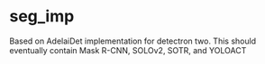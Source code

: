 # seg_imp
Based on AdelaiDet implementation for detectron two. This should eventually contain Mask R-CNN, SOLOv2, SOTR, and YOLOACT
